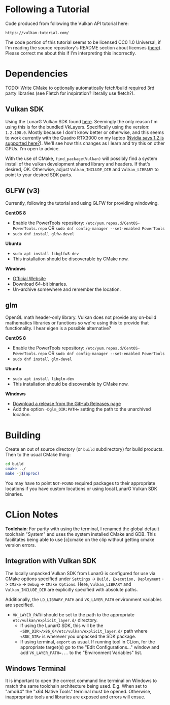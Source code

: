 # Following a Tutorial
Code produced from following the Vulkan API tutorial here:

    https://vulkan-tutorial.com/

The code portion of this tutorial seems to be licensed CC0 1.0 Universal,
if I'm reading the source repository's README section about licenses
([here](https://github.com/Overv/VulkanTutorial#license)).
Please correct me about this if I'm interpreting this incorrectly.

# Dependencies
TODO: Write CMake to optionally automatically fetch/build required 3rd party libraries
(see Fletch for inspiration? literally use fletch?).

## Vulkan SDK
Using the LunarG Vulkan SDK found [here](https://vulkan.lunarg.com/sdk/home).
Seemingly the only reason I'm using this is for the bundled VkLayers.
Specifically using the version: `1.2.198.0`.
Mostly because I don't know better or otherwise, and this seems to work
currently with the Quadro RTX3000 on my laptop
([Nvidia says 1.2 is supported here?](https://developer.nvidia.com/vulkan-driver)).
We'll see how this changes as I learn and try this on other GPUs.
I'm open to advice.

With the use of CMake, `find_package(Vulkan)` will possibly find a system
install of the vulkan development shared library and headers.
If that's desired, OK.
Otherwise, adjust `Vulkan_INCLUDE_DIR` and `Vulkan_LIBRARY` to point to your
desired SDK parts.

## GLFW (v3)
Currently, following the tutorial and using GLFW for providing windowing.

**CentOS 8**
- Enable the PowerTools repository:
  `/etc/yum.repos.d/CentOS-PowerTools.repo`
  OR `sudo dnf config-manager --set-enabled PowerTools`
- `sudo dnf install glfw-devel`

**Ubuntu**
- `sudo apt install libglfw3-dev`
- This installation should be discoverable by CMake now.

**Windows**
- [Official Website](https://www.glfw.org/download.html)
- Download 64-bit binaries.
- Un-archive somewhere and remember the location.

## glm
OpenGL math header-only library.
Vulkan does not provide any on-build mathematics libraries or functions so we're using this to
provide that functionality.
I hear eigen is a possible alternative?

**CentOS 8**
- Enable the PowerTools repository:
  `/etc/yum.repos.d/CentOS-PowerTools.repo`
  OR `sudo dnf config-manager --set-enabled PowerTools`
- `sudo dnf install glm-devel`

**Ubuntu**
- `sudo apt install libglm-dev`
- This installation should be discoverable by CMake now.

**Windows**
- [Download a release from the GitHub Releases page](
  https://github.com/g-truc/glm/releases)
- Add the option `-Dglm_DIR:PATH=` setting the path to the unarchived location.

# Building
Create an out of source directory (or `build` subdirectory) for build products.
Then to the usual CMake thing:
```bash
cd build
cmake ../
make -j$(nproc)
```

You may have to point `NOT-FOUND` required packages to their appropriate locations if
you have custom locations or using local LunarG Vulkan SDK binaries.

# CLion Notes
**Toolchain**:
For parity with using the terminal, I renamed the global default
toolchain "System" and uses the system installed CMake and GDB.
This facilitates being able to use \[c\]cmake on the clip without getting cmake
version errors.

## Integration with Vulkan SDK
The locally unpacked Vulkan SDK from LunarG is configured for use via CMake
options specified under `Settings` -> `Build, Execution, Deployment` -> `CMake`
-> `Debug` -> `CMake Options`. Here, `Vulkan_LIBRARY` and `Vulkan_INCLUDE_DIR`
are explicitly specified with absolute paths.

Additionally, the `LD_LIBRARY_PATH` and `VK_LAYER_PATH` environment variables
are specified.
* `VK_LAYER_PATH` should be set to the path to the appropriate
  `etc/vulkan/explicit_layer.d/` directory.
  * If using the LunarG SDK, this will be the
    `<SDK_DIR>/x86_64/etc/vulkan/explicit_layer.d/` path where `<SDK_DIR>` is
    wherever you unpacked the SDK package.
  * If using terminal, `export` as usual.
    If running tool in CLion, for the appropriate target(s) go to the "Edit
    Configurations..." window and add `VK_LAYER_PATH=...` to the "Environment
    Variables" list.

## Windows Terminal
It is important to open the correct command line terminal on Windows to match
the same toolchain architecture being used.
E.g. When set to "amd64" the "x64 Native Tools" terminal must be opened.
Otherwise, inappropriate tools and libraries are exposed and errors will ensue.

